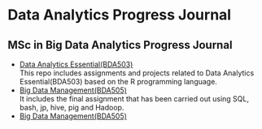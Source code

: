 # Data Analytics Progress Journal
## MSc in Big Data Analytics Progress Journal
- [Data Analytics Essential(BDA503)](https://pjournal.github.io/mef05-kadirbaverkerimoglu/)<br />
This repo includes assignments and projects related to Data Analytics Essential(BDA503) based on the R programming language.
- [Big Data Management(BDA505)](BigDataManagement_Final.html)<br />
It includes the final assignment that has been carried out using SQL, bash, jp, hive, pig and Hadoop.
- [Big Data Management(BDA505)](The-Wall_Project_Notebook.html)<br />
